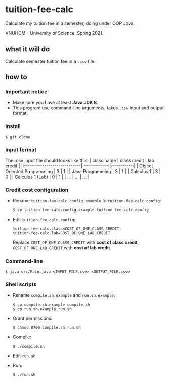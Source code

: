 # tuition-fee-calc
Calculate my tuition fee in a semester, doing under OOP Java.

VNUHCM - University of Science, Spring 2021.

## what it will do
Calculate semester tuition fee in a `.csv` file.

## how to
### Important notice
- Make sure you have at least __Java JDK 8__.
- This program use command-line arguments, takes `.csv` input and output format.

### install
```shell
$ git clone
```

### input format
The .csv input file should looks like this:
|          class name         | class credit | lab credit |
|:----------------------------|:------------:|:----------:|
| Object Oriented Programming |      3       |      1     |
| Java Programming            |      3       |      1     |
| Calculus 1                  |      3       |      0     |
| Calculus 1 (Lab)            |      0       |      1     |
| ...                         |     ...      |     ...    |

### Credit cost configuration
- Rename `tuition-fee-calc.config.example` to `tuition-fee-calc.config`:
  ```shell
  $ cp tuition-fee-calc.config.example tuition-fee-calc.config
  ```

- Edit `tuition-fee-calc.config`:
  ```config
  tuition-fee-calc.class=COST_OF_ONE_CLASS_CREDIT
  tuition-fee-calc.lab=COST_OF_ONE_LAB_CREDIT
  ```

  Replace `COST_OF_ONE_CLASS_CREDIT` with __cost of class credit__, `COST_OF_ONE_LAB_CREDIT` with __cost of lab credit__.
### Command-line
```shell
$ java src/Main.java <INPUT_FILE.csv> <OUTPUT_FILE.csv> 
```
### Shell scripts
- Rename `compile.sh.example` and `run.sh.example`:
  ```shell
  $ cp compile.sh.example compile.sh
  $ cp run.sh.example run.sh
  ```

- Grant permissions:
  ```shell
  $ chmod 0700 compile.sh run.sh
  ```

- Compile:
  ```shell
  $ ./compile.sh
  ```

- Edit `run.sh`
- Run:
  ```shell
  $ ./run.sh
  ```